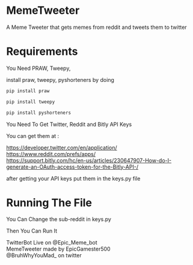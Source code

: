 # MemeTweeter
A Meme Tweeter that gets memes from reddit and tweets them to twitter

# Requirements
You Need PRAW, Tweepy, 

 install praw, tweepy, pyshorteners by doing

```bash
pip install praw
```

```bash
pip install tweepy
```

```bash
pip install pyshorteners
```


You Need To Get Twitter, Reddit and Bitly API Keys

You can get them at :

https://developer.twitter.com/en/application/<br />
https://www.reddit.com/prefs/apps/<br />
https://support.bitly.com/hc/en-us/articles/230647907-How-do-I-generate-an-OAuth-access-token-for-the-Bitly-API-/<br />

after getting your API keys put them in the keys.py file

# Running The File
You Can Change the sub-reddit in keys.py

Then You Can Run It

TwitterBot Live on @Epic_Meme_bot <br />
MemeTweeter made by EpicGamester500 <br />
@BruhWhyYouMad_ on twitter <br />
